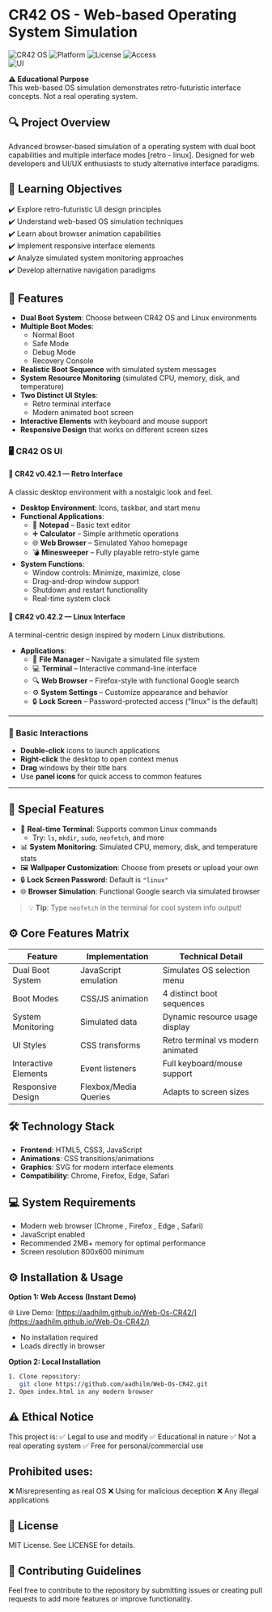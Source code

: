 # CR42 OS - Web-based Operating System Simulation

![CR42 OS](https://img.shields.io/badge/Version-0.42-blue)
![Platform](https://img.shields.io/badge/Platform-Web-brightgreen)
![License](https://img.shields.io/badge/License-MIT-yellow)
![Access](https://img.shields.io/badge/Access-Browser%20Based-9cf)  
![UI](https://img.shields.io/badge/UI-Retro%2FModern-ff69b4)  

**⚠️ Educational Purpose**  
This web-based OS simulation demonstrates retro-futuristic interface concepts. Not a real operating system.

## 🔍 Project Overview

Advanced browser-based simulation of a operating system with dual boot capabilities and multiple interface modes [retro - linux]. Designed for web developers and UI/UX enthusiasts to study alternative interface paradigms.

## 🎯 Learning Objectives
✔️ Explore retro-futuristic UI design principles  
✔️ Understand web-based OS simulation techniques  
✔️ Learn about browser animation capabilities  
✔️ Implement responsive interface elements  
✔️ Analyze simulated system monitoring approaches  
✔️ Develop alternative navigation paradigms  

## 🚀 Features

- **Dual Boot System**: Choose between CR42 OS and Linux environments
- **Multiple Boot Modes**:
  - Normal Boot
  - Safe Mode
  - Debug Mode
  - Recovery Console
- **Realistic Boot Sequence** with simulated system messages
- **System Resource Monitoring** (simulated CPU, memory, disk, and temperature)
- **Two Distinct UI Styles**:
  - Retro terminal interface
  - Modern animated boot screen
- **Interactive Elements** with keyboard and mouse support
- **Responsive Design** that works on different screen sizes

### 🖥️ CR42 OS UI

#### 🔷 CR42 v0.42.1 — Retro Interface
A classic desktop environment with a nostalgic look and feel.

- **Desktop Environment**: Icons, taskbar, and start menu
- **Functional Applications**:
  - 📝 **Notepad** – Basic text editor  
  - ➕ **Calculator** – Simple arithmetic operations  
  - 🌐 **Web Browser** – Simulated Yahoo homepage  
  - 💣 **Minesweeper** – Fully playable retro-style game
- **System Functions**:
  - Window controls: Minimize, maximize, close  
  - Drag-and-drop window support  
  - Shutdown and restart functionality  
  - Real-time system clock  

#### 🐧 CR42 v0.42.2 — Linux Interface
A terminal-centric design inspired by modern Linux distributions.

- **Applications**:
  - 📁 **File Manager** – Navigate a simulated file system  
  - 💻 **Terminal** – Interactive command-line interface  
  - 🔍 **Web Browser** – Firefox-style with functional Google search  
  - ⚙️ **System Settings** – Customize appearance and behavior  
  - 🔒 **Lock Screen** – Password-protected access ("linux" is the default)  

---

### 🧭 Basic Interactions

- **Double-click** icons to launch applications  
- **Right-click** the desktop to open context menus  
- **Drag** windows by their title bars  
- Use **panel icons** for quick access to common features  

---

## 🌟 Special Features

- 💬 **Real-time Terminal**: Supports common Linux commands  
  - Try: `ls`, `mkdir`, `sudo`, `neofetch`, and more  
- 📊 **System Monitoring**: Simulated CPU, memory, disk, and temperature stats  
- 🖼️ **Wallpaper Customization**: Choose from presets or upload your own  
- 🔒 **Lock Screen Password**: Default is `"linux"`  
- 🌐 **Browser Simulation**: Functional Google search via simulated browser  
> 💡 **Tip**: Type `neofetch` in the terminal for cool system info output!


## ⚙️ Core Features Matrix

| Feature | Implementation | Technical Detail |
|---------|----------------|------------------|
| Dual Boot System | JavaScript emulation | Simulates OS selection menu |
| Boot Modes | CSS/JS animation | 4 distinct boot sequences |
| System Monitoring | Simulated data | Dynamic resource usage display |
| UI Styles | CSS transforms | Retro terminal vs modern animated |
| Interactive Elements | Event listeners | Full keyboard/mouse support |
| Responsive Design | Flexbox/Media Queries | Adapts to screen sizes |

## 🛠️ Technology Stack
- **Frontend**: HTML5, CSS3, JavaScript
- **Animations**: CSS transitions/animations
- **Graphics**: SVG for modern interface elements
- **Compatibility**: Chrome, Firefox, Edge, Safari

## 💻 System Requirements
- Modern web browser (Chrome , Firefox , Edge , Safari)
- JavaScript enabled
- Recommended 2MB+ memory for optimal performance
- Screen resolution 800x600 minimum

## ⚙️ Installation & Usage

**Option 1: Web Access (Instant Demo)**

🌐 Live Demo: [https://aadhilm.github.io/Web-Os-CR42/](https://aadhilm.github.io/Web-Os-CR42/)  
- No installation required
- Loads directly in browser

**Option 2: Local Installation**
```bash
1. Clone repository:
   git clone https://github.com/aadhilm/Web-Os-CR42.git
2. Open index.html in any modern browser
```

## ⚠️ Ethical Notice
This project is:
✅ Legal to use and modify
✅ Educational in nature
✅ Not a real operating system
✅ Free for personal/commercial use

## Prohibited uses:
❌ Misrepresenting as real OS
❌ Using for malicious deception
❌ Any illegal applications


## 📜 License
MIT License. See LICENSE for details.


## 🤝 Contributing Guidelines
Feel free to contribute to the repository by submitting issues or creating pull requests to add more features or improve functionality.
